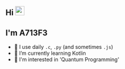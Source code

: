 ## Hi <img src="https://media.giphy.com/media/hvRJCLFzcasrR4ia7z/giphy.gif" width="25px"> 
## I'm A713F3

- 🚀 I use daily ```.c```, ```.py``` (and sometimes ```.js```)
- 🌱 I’m currently learning Kotlin
- 🤔 I'm interested in 'Quantum Programming'
